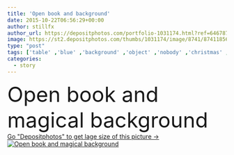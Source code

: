```yaml
---
title: 'Open book and background'
date: 2015-10-22T06:56:29+00:00
author: stillfx
author_url: https://depositphotos.com/portfolio-1031174.html?ref=64678756
image: https://st2.depositphotos.com/thumbs/1031174/image/8741/87411856/api_thumb_450.jpg?forcejpeg=true
type: "post"
tags: ['table' ,'blue' ,'background' ,'object' ,'nobody' ,'christmas' ,'xmas' ,'bright' ,'one' ,'abstract' ,'shine' ,'light' ,'photo' ,'vintage' ,'open' ,'imagination' ,'fantasy' ,'concept' ,'blur' ,'idea' ,'school' ,'glow' ,'glowing' ,'religion' ,'Wisdom' ,'rays' ,'information' ,'reading' ,'book' ,'learning' ,'education' ,'magic' ,'mystery' ,'science' ,'learn' ,'literature' ,'textbook' ,'page' ,'stars' ,'spirituality' ,'fairytale' ,'fairy' ,'tale' ,'knowledge' ,'story' ,'heavenly' ,'magical' ,'religious' ,'spiritual' ,'pages' ]
categories: 
  - story
---
```

<div aling="center">
            <font size="60"> Open book and magical background</font>   
</div>
<div>
    <a href='https://st2.depositphotos.com/thumbs/1031174/image/8741/87411856/api_thumb_450.jpg?forcejpeg=true?ref=64678756' target=_blank > Go "Depositphotos" to get lage size of this picture ->
        <img href='https://st2.depositphotos.com/thumbs/1031174/image/8741/87411856/api_thumb_450.jpg?forcejpeg=true?ref=64678756' src='https://st2.depositphotos.com/1031174/8741/i/950/depositphotos_87411856-stock-photo-open-book-and-background.jpg?forcejpeg=true' alt='Open book and magical background' >
    </a>
</div>
